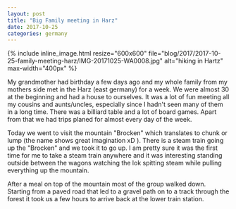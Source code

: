```yaml
---
layout: post
title: "Big Family meeting in Harz"
date: 2017-10-25
categories: germany
---
```

{% include inline_image.html resize="600x600" file="blog/2017/2017-10-25-family-meeting-harz/IMG-20171025-WA0008.jpg" alt="hiking in Hartz" max-width="400px" %}

My grandmother had birthday a few days ago and my whole family from my mothers side met in the Harz (east germany) for a week. We were almost 30 at the beginning and had a house to ourselves. It was a lot of fun meeting all my cousins and aunts/uncles, especially since I hadn't seen many of them in a long time. There was a billiard table and a lot of board games. Apart from that we had trips planed for almost every day of the week.

Today we went to visit the mountain "Brocken" which translates to chunk or lump (the name shows great imagination xD ). There is a steam train going up the "Brocken" and we took it to go up. I am pretty sure it was the first time for me to take a steam train anywhere and it was interesting standing outside between the wagons watching the lok spitting steam while pulling everything up the mountain.

After a meal on top of the mountain most of the group walked down. Starting from a paved road that led to a gravel path on to a track through the forest it took us a few hours to arrive back at the lower train station.

